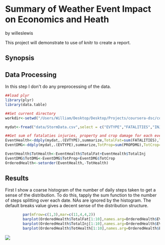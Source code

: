 # Summary of Weather Event Impact on Economics and Heath
by willeslewis

This project will demonstrate to use of knitr to create a report.

## Synopsis


## Data Processing

In this step I don't do any preprocessing of the data.


```r
##load plyr
library(plyr)
library(data.table)

##Set current directory
workdir<-setwd("/Users/William/Desktop/Desktop/Projects/coursera-dsc/course-5/FinalProject")

mydat<-fread("data/StormData.csv",select = c("EVTYPE","FATALITIES","INJURIES","PROPDMG","CROPDMG"))

##Get sum of fatalaties injuries, property and crop damage for each event.
EventHealth<-ddply(mydat,.(EVTYPE),summarize,TotalFat=sum(FATALITIES),TotalInj=sum(INJURIES))
EventDMG<-ddply(mydat,.(EVTYPE),summarize,TotProp=sum(PROPDMG),TotCrop=sum(CROPDMG))

EventHealth$TotHealth<-EventHealth$TotalFat+EventHealth$TotalInj
EventDMG$TotDMG<-EventDMG$TotProp+EventDMG$TotCrop
OrderedHealth<-setorder(EventHealth,-TotHealth)
```

## Results

First I show a coarse histogram of the number of daily steps taken to get a sense of the distribution. To do this, tapply the sum function to the number of steps splitting over each date. NAs are ignored by the histogram. The default breaks value gives a decent sense of the distribution structure.

```r
        par(mfrow=c(1,3),mar=c(11,4,4,2))
        barplot(OrderedHealth$TotalFat[1:10],names.arg=OrderedHealth$EVTYPE[1:10],las=2)
        barplot(OrderedHealth$TotalInj[1:10],names.arg=OrderedHealth$EVTYPE[1:10],las=2)
        barplot(OrderedHealth$TotHealth[1:10],names.arg=OrderedHealth$EVTYPE[1:10],las=2)
```

![](Final_course5_files/figure-html/meandailysteps-1.png)<!-- -->
